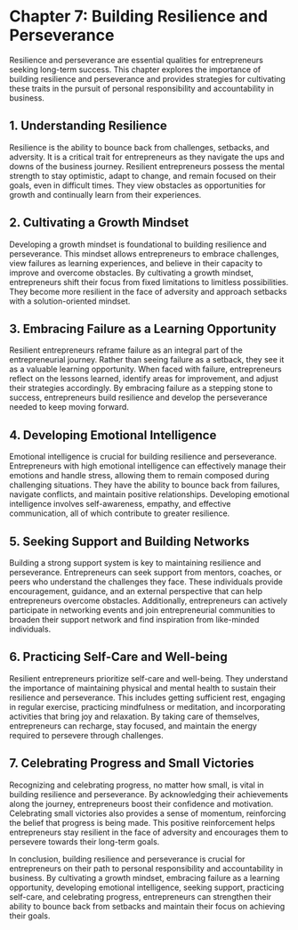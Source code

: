 Chapter 7: Building Resilience and Perseverance
===============================================

Resilience and perseverance are essential qualities for entrepreneurs seeking long-term success. This chapter explores the importance of building resilience and perseverance and provides strategies for cultivating these traits in the pursuit of personal responsibility and accountability in business.

**1. Understanding Resilience**
-------------------------------

Resilience is the ability to bounce back from challenges, setbacks, and adversity. It is a critical trait for entrepreneurs as they navigate the ups and downs of the business journey. Resilient entrepreneurs possess the mental strength to stay optimistic, adapt to change, and remain focused on their goals, even in difficult times. They view obstacles as opportunities for growth and continually learn from their experiences.

**2. Cultivating a Growth Mindset**
-----------------------------------

Developing a growth mindset is foundational to building resilience and perseverance. This mindset allows entrepreneurs to embrace challenges, view failures as learning experiences, and believe in their capacity to improve and overcome obstacles. By cultivating a growth mindset, entrepreneurs shift their focus from fixed limitations to limitless possibilities. They become more resilient in the face of adversity and approach setbacks with a solution-oriented mindset.

**3. Embracing Failure as a Learning Opportunity**
--------------------------------------------------

Resilient entrepreneurs reframe failure as an integral part of the entrepreneurial journey. Rather than seeing failure as a setback, they see it as a valuable learning opportunity. When faced with failure, entrepreneurs reflect on the lessons learned, identify areas for improvement, and adjust their strategies accordingly. By embracing failure as a stepping stone to success, entrepreneurs build resilience and develop the perseverance needed to keep moving forward.

**4. Developing Emotional Intelligence**
----------------------------------------

Emotional intelligence is crucial for building resilience and perseverance. Entrepreneurs with high emotional intelligence can effectively manage their emotions and handle stress, allowing them to remain composed during challenging situations. They have the ability to bounce back from failures, navigate conflicts, and maintain positive relationships. Developing emotional intelligence involves self-awareness, empathy, and effective communication, all of which contribute to greater resilience.

**5. Seeking Support and Building Networks**
--------------------------------------------

Building a strong support system is key to maintaining resilience and perseverance. Entrepreneurs can seek support from mentors, coaches, or peers who understand the challenges they face. These individuals provide encouragement, guidance, and an external perspective that can help entrepreneurs overcome obstacles. Additionally, entrepreneurs can actively participate in networking events and join entrepreneurial communities to broaden their support network and find inspiration from like-minded individuals.

**6. Practicing Self-Care and Well-being**
------------------------------------------

Resilient entrepreneurs prioritize self-care and well-being. They understand the importance of maintaining physical and mental health to sustain their resilience and perseverance. This includes getting sufficient rest, engaging in regular exercise, practicing mindfulness or meditation, and incorporating activities that bring joy and relaxation. By taking care of themselves, entrepreneurs can recharge, stay focused, and maintain the energy required to persevere through challenges.

**7. Celebrating Progress and Small Victories**
-----------------------------------------------

Recognizing and celebrating progress, no matter how small, is vital in building resilience and perseverance. By acknowledging their achievements along the journey, entrepreneurs boost their confidence and motivation. Celebrating small victories also provides a sense of momentum, reinforcing the belief that progress is being made. This positive reinforcement helps entrepreneurs stay resilient in the face of adversity and encourages them to persevere towards their long-term goals.

In conclusion, building resilience and perseverance is crucial for entrepreneurs on their path to personal responsibility and accountability in business. By cultivating a growth mindset, embracing failure as a learning opportunity, developing emotional intelligence, seeking support, practicing self-care, and celebrating progress, entrepreneurs can strengthen their ability to bounce back from setbacks and maintain their focus on achieving their goals.
